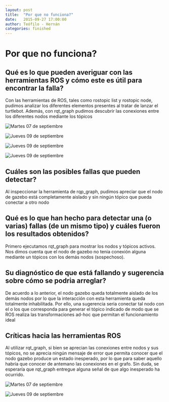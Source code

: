 ```yaml
---
layout: post
title:  "Por que no funciona?"
date:   2015-09-27 17:00:00
author: Teófilo - Hernán
categories: finished
---
```


# Por que no funciona?

## Qué es lo que pueden averiguar con las herramientas ROS y cómo este es útil para encontrar la falla?

Con las herramientas de ROS, tales como rostopic list y rostopic node, pudimos analizar  los diferentes elementos presentes al tratar de lanzar el turtlebot. Además, con rqt_graph pudimos descubrir las conexiones entre los diferentes nodos mediante los tópicos

![Martes 07 de septiembre]({{site.baseurl}}/assets/week-progress/week02_01.jpg)

![Jueves 09 de septiembre]({{site.baseurl}}/assets/week-progress/week02_02.jpg)

![Jueves 09 de septiembre]({{site.baseurl}}/assets/week-progress/week02_03.jpg)

![Jueves 09 de septiembre]({{site.baseurl}}/assets/week-progress/week02_04.jpg)


## Cuáles son las posibles fallas que pueden detectar?

Al inspeccionar la herramienta de rqp_graph, pudimos apreciar que el nodo de gazebo está completamente aislado y sin ningún tópico que pueda conectar a otro nodo

## Qué es lo que han hecho para detectar una (o varias) fallas (de un mismo tipo) y cuáles fueron los resultados obtenidos?

Primero ejecutamos rqt_graph para mostrar los nodos y tópicos activos. Nos dimos cuenta que el nodo de gazebo no tenia conexión alguna mediante un tópicos con los demás nodos (sospechoso).

## Su diagnóstico de que está fallando y sugerencia sobre cómo se podria arreglar?

De acuerdo a lo anterior, el nodo gazebo queda totalmente aislado de los demás nodos por lo que la interacción con esta herramienta queda totalmente inhabilitada. Por ello, una sugerencia seria conectar tal nodo con el o los que corresponda para generar el tópico indicado de modo que se ROS realiza las transformaciones ad-hoc que permitan el funcionamiento ideal

## Críticas hacia las herramientas ROS

Al utilizar rqt_graph, si bien se aprecian las conexiones entre nodos y sus tópicos, no se aprecia ningún mensaje de error que permita conocer que el nodo gazebo produce un estado inesperado, por lo que para saber aquello habría que conocer de antemano las conexiones en el grafo. Sin duda, se esperaría que rqt_graph entregue alguna señal de que algo inesperado ha ocurrido.


![Martes 07 de septiembre]({{site.baseurl}}/assets/week-progress/foto1.jpg)

![Jueves 09 de septiembre]({{site.baseurl}}/assets/week-progress/foto2.jpg)
